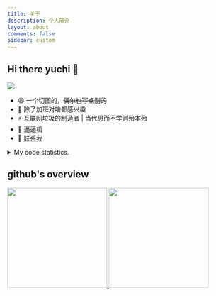 ```yaml
---
title: 关于
description: 个人简介
layout: about
comments: false
sidebar: custom
---
```

## Hi there yuchi 👋 

<img src="https://wakatime.com/badge/user/d7b7c2c9-3bfe-47fc-91a4-129be029d5ea.svg" />

- 😄 一个切图的，~~偶尔也写点别的~~
- 🤔 除了加班对啥都感兴趣
- ⚡ 互联网垃圾的制造者 | 当代思而不学则殆本殆
- 👯 逼逼机
- 💬 [联系我](mailto:yuchi.xiong@foxmail.com)

<details>
  <summary>
    My code statistics.
  </summary>
  <div>
    <img src="https://github-readme-stats.vercel.app/api/wakatime?username=yuchiXiong&hide_title=true&layout=compact&langs_count=10" />
    
  <div>
</details>
    
## github's overview

<a href="https://github.com/yuchiXiong">
  <img height="225" src="https://github-readme-stats.vercel.app/api?username=yuchiXiong&show_icons=true&include_all_commits=true&count_private=true"/>
  <img height="225" src="https://github-readme-stats.vercel.app/api/top-langs/?username=yuchiXiong"/>
</a>

